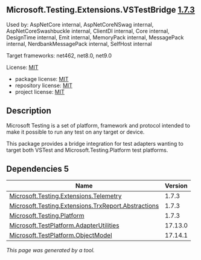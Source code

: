 ﻿Microsoft.Testing.Extensions.VSTestBridge [1.7.3](https://www.nuget.org/packages/Microsoft.Testing.Extensions.VSTestBridge/1.7.3)
--------------------

Used by: AspNetCore internal, AspNetCoreNSwag internal, AspNetCoreSwashbuckle internal, ClientDI internal, Core internal, DesignTime internal, Emit internal, MemoryPack internal, MessagePack internal, NerdbankMessagePack internal, SelfHost internal

Target frameworks: net462, net8.0, net9.0

License: [MIT](../../../../licenses/mit) 

- package license: [MIT](https://licenses.nuget.org/MIT) 
- repository license: [MIT](https://github.com/microsoft/testfx) 
- project license: [MIT](https://github.com/microsoft/testfx) 

Description
-----------
Microsoft Testing is a set of platform, framework and protocol intended to make it possible to run any test on any target or device.

This package provides a bridge integration for test adapters wanting to target both VSTest and Microsoft.Testing.Platform test platforms.

Dependencies 5
-----------

|Name|Version|
|----------|:----|
|[Microsoft.Testing.Extensions.Telemetry](../../../../packages/nuget.org/microsoft.testing.extensions.telemetry/1.7.3)|1.7.3|
|[Microsoft.Testing.Extensions.TrxReport.Abstractions](../../../../packages/nuget.org/microsoft.testing.extensions.trxreport.abstractions/1.7.3)|1.7.3|
|[Microsoft.Testing.Platform](../../../../packages/nuget.org/microsoft.testing.platform/1.7.3)|1.7.3|
|[Microsoft.TestPlatform.AdapterUtilities](../../../../packages/nuget.org/microsoft.testplatform.adapterutilities/17.13.0)|17.13.0|
|[Microsoft.TestPlatform.ObjectModel](../../../../packages/nuget.org/microsoft.testplatform.objectmodel/17.14.1)|17.14.1|

*This page was generated by a tool.*